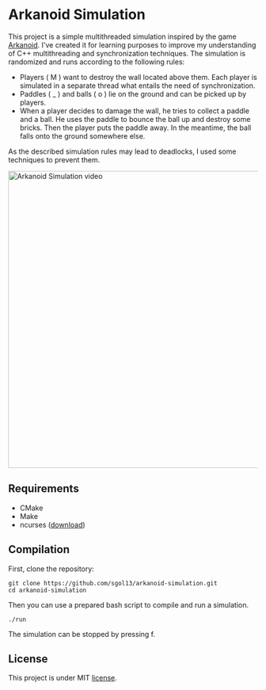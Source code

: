 # Arkanoid Simulation
This project is a simple multithreaded simulation inspired by the game [Arkanoid](https://en.wikipedia.org/wiki/Arkanoid). I've created it for learning purposes to improve my understanding of C++ multithreading and synchronization techniques. The simulation is randomized and runs according to the following rules:
* Players ( M ) want to destroy the wall located above them. 
Each player is simulated in a separate thread what entails the need of synchronization. 
* Paddles ( \_ ) and balls ( o ) lie on the ground and can be picked up by players.
* When a player decides to damage the wall, he tries to collect a paddle and a ball. He uses the paddle to bounce the ball up and destroy some bricks. Then the player puts the paddle away. In the meantime, the ball falls onto the ground somewhere else.

As the described simulation rules may lead to deadlocks, I used some techniques to prevent them.

<a href="https://youtu.be/CRSda9U3UgE">
         <img alt="Arkanoid Simulation video" src="https://i.postimg.cc/rmbCTrcS/play-screen.png" width=600">
</a>                                                                                                     

## Requirements
* CMake
* Make
* ncurses ([download](https://ftp.gnu.org/pub/gnu/ncurses/))

## Compilation
First, clone the repository:

```
git clone https://github.com/sgol13/arkanoid-simulation.git
cd arkanoid-simulation
```

Then you can use a prepared bash script to compile and run a simulation.
```
./run
```
The simulation can be stopped by pressing f.                                                                                               

## License
This project is under MIT [license](LICENSE).
